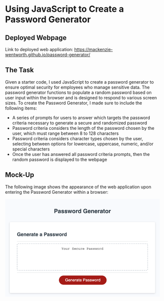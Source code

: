 # Using JavaScript to Create a Password Generator


## Deployed Webpage 

Link to deployed web application: https://mackenzie-wentworth.github.io/password-generator/


## The Task

Given a starter code, I used JavaScript to create a password generator to ensure optimal security for employees who manage sensitive data. The password generator functions to populate a random password based on user input within the browser and is designed to respond to various screen sizes. To create the Password Generator, I made sure to include the following items:

* A series of prompts for users to answer which targets the password criteria necessary to generate a secure and randomized password
* Password criteria considers the length of the password chosen by the user, which must range between 8 to 128 characters
* Password criteria considers character types chosen by the user, selecting between options for lowercase, uppercase, numeric, and/or special characters
* Once the user has answered all password criteria prompts, then the random password is displayed to the webpage


## Mock-Up

The following image shows the appearance of the web application upon entering the Password Generator within a browser:

![An image of the beginning screen when a user enters the web page for the Password Generator.](./assets/images/deployed-password-generator-webpage.png)
